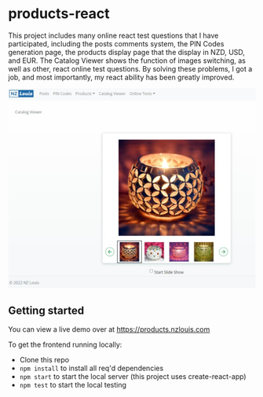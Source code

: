 # products-react

This project includes many online react test questions that I have participated, including the posts comments system, the PIN Codes generation page, the products display page that the display in NZD, USD, and EUR. The Catalog Viewer shows the function of images switching, as well as other, react online test questions. By solving these problems, I got a job, and most importantly, my react ability has been greatly improved.

![image](src/images/products.jpg)

## Getting started

You can view a live demo over at https://products.nzlouis.com 

To get the frontend running locally:

- Clone this repo
- `npm install` to install all req'd dependencies
- `npm start` to start the local server (this project uses create-react-app)
- `npm test` to start the local testing
